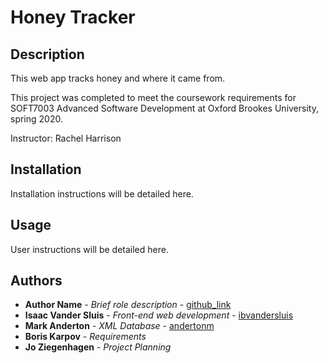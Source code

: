 # Honey Tracker

## Description
This web app tracks honey and where it came from.

This project was completed to meet the coursework requirements for SOFT7003 Advanced Software Development at Oxford Brookes University, spring 2020.

Instructor: Rachel Harrison

## Installation
Installation instructions will be detailed here.

## Usage
User instructions will be detailed here.

## Authors
- **Author Name** - *Brief role description* - [github_link](#)
- **Isaac Vander Sluis** - *Front-end web development* - [ibvandersluis](github.com/ibvandersluis)
- **Mark Anderton** - *XML Database* - [andertonm](github.com/andertonm)
- **Boris Karpov** - *Requirements*
- **Jo Ziegenhagen** - *Project Planning*